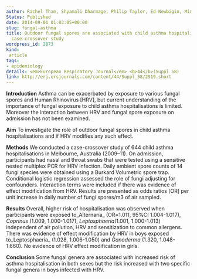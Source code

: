 ```yaml
---
author: Rachel Tham, Shyamali Dharmage, Philip Taylor, Ed Newbigin, Mimi LK Tang, Don Vicendese, Rob J Hyndman, Michael J Abramson and Bircan Erbas
Status: Published
date: 2014-09-01 01:03:05+00:00
slug: fungal-asthma
title: Outdoor fungal spores are associated with child asthma hospitalisations - a
  case-crossover study
wordpress_id: 2873
kind:
 article
tags:
- epidemiology
details: <em>European Respiratory Journal</em> <b>44</b>(Suppl 58)
link: http://erj.ersjournals.com/content/44/Suppl_58/2919.short
---
```


**Introduction**
Asthma can be exacerbated by exposure to various fungal spores and Human Rhinovirus [HRV], but current understanding of the importance of fungal exposure to child asthma hospitalisations is limited. Moreover the interaction between HRV and fungal spore exposure on admission has not been examined.

**Aim**
To investigate the role of outdoor fungal spores in child asthma hospitalisations and if HRV modifies any such effect.

**Methods**
We conducted a case-crossover study of 644 child asthma hospitalisations in Melbourne, Australia (2009–11). On admission, participants had nasal and throat swabs that were tested using a sensitive nested multiplex PCR for HRV infection. Daily ambient spore counts of 14 fungi species were obtained using a Burkard Volumetric spore trap. Conditional logistic regression assessed the role of fungi adjusting for confounders. Interaction terms were included if there was evidence of effect modification from HRV. Results are presented as odds ratios [OR] per unit increase in daily number of fungi spores/m3 of air sampled.

**Results**
Overall, higher risk of hospitalisation was observed when participants were exposed to_Alternaria_ (OR=1.011, 95%CI 1.004-1.017), _Coprinus_ (1.009, 1.000-1.017), _Leptosphaeria_(1.001, 1.000-1.013) independent of air pollution, HRV and sensitization to common allergens. There was evidence of effect modification by HRV in boys exposed to_Leptosphaeria_ (1.028, 1.006-1.050) and _Ganoderma_ (1.320, 1.048-1.660)_._ No evidence of HRV effect modification in girls.

**Conclusion**
Some fungal genera are associated with increased risk of asthma hospitalisation in both sexes but the risk increased with two specific fungal genera in boys infected with HRV.
